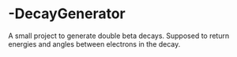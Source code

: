 # -DecayGenerator
A small project to generate double beta decays. Supposed to return energies and angles between electrons in the decay. 
